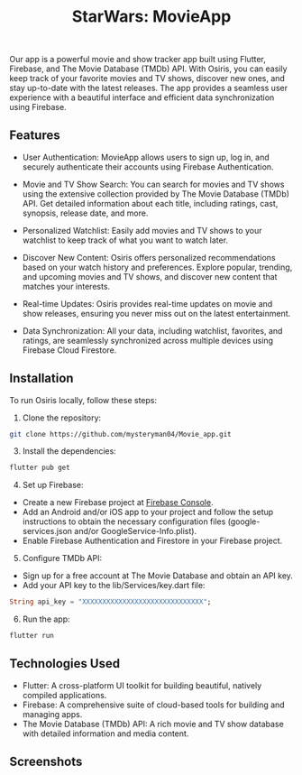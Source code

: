 
<h1 align ="center"><b>StarWars: MovieApp</b></h1>
</div>


<br>

Our app is a powerful movie and show tracker app built using Flutter, Firebase, and The Movie Database (TMDb) API. With Osiris, you can easily keep track of your favorite movies and TV shows, discover new ones, and stay up-to-date with the latest releases. The app provides a seamless user experience with a beautiful interface and efficient data synchronization using Firebase.



## Features

- User Authentication: MovieApp allows users to sign up, log in, and securely authenticate their accounts using Firebase Authentication.

- Movie and TV Show Search: You can search for movies and TV shows using the extensive collection provided by The Movie Database (TMDb) API. Get detailed information about each title, including ratings, cast, synopsis, release date, and more.

- Personalized Watchlist: Easily add movies and TV shows to your watchlist to keep track of what you want to watch later.

- Discover New Content: Osiris offers personalized recommendations based on your watch history and preferences. Explore popular, trending, and upcoming movies and TV shows, and discover new content that matches your interests.

- Real-time Updates: Osiris provides real-time updates on movie and show releases, ensuring you never miss out on the latest entertainment.

- Data Synchronization: All your data, including watchlist, favorites, and ratings, are seamlessly synchronized across multiple devices using Firebase Cloud Firestore.

## Installation

To run Osiris locally, follow these steps:

1. Clone the repository:
```bash
git clone https://github.com/mysteryman04/Movie_app.git
```

3. Install the dependencies:
```bash
flutter pub get
```
4. Set up Firebase:

- Create a new Firebase project at [Firebase Console](https://console.firebase.google.com/).
- Add an Android and/or iOS app to your project and follow the setup instructions to obtain the necessary configuration files (google-services.json and/or GoogleService-Info.plist).
- Enable Firebase Authentication and Firestore in your Firebase project.

5. Configure TMDb API:
- Sign up for a free account at The Movie Database and obtain an API key.
- Add your API key to the lib/Services/key.dart file:
```dart
String api_key = "XXXXXXXXXXXXXXXXXXXXXXXXXXXXXX";
```

6. Run the app:
```bash
flutter run
```

## Technologies Used

- Flutter: A cross-platform UI toolkit for building beautiful, natively compiled applications.
- Firebase: A comprehensive suite of cloud-based tools for building and managing apps.
- The Movie Database (TMDb) API: A rich movie and TV show database with detailed information and media content.


## Screenshots


